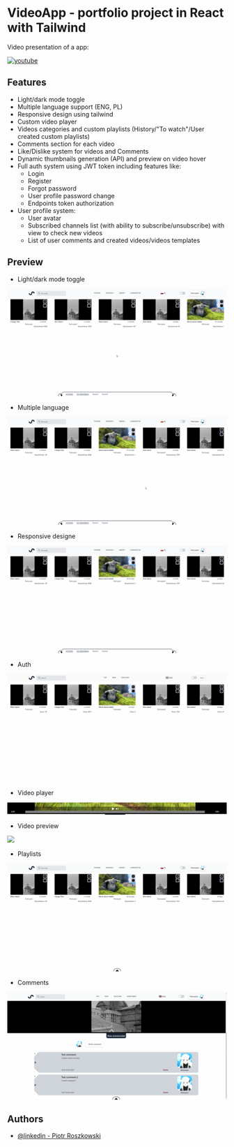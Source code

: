 # VideoApp - portfolio project in React with Tailwind

Video presentation of a app:

[![youtube](https://img.youtube.com/vi/zwd8QHJCIhE/0.jpg)](https://www.youtube.com/watch?v=zwd8QHJCIhE)

## Features

- Light/dark mode toggle
- Multiple language support (ENG, PL)
- Responsive design using tailwind
- Custom video player
- Videos categories and custom playlists (History/"To watch"/User created custom playlists)
- Comments section for each video
- Like/Dislike system for videos and Comments
- Dynamic thumbnails generation (API) and preview on video hover
- Full auth system using JWT token including features like:
    - Login
    - Register
    - Forgot password
    - User profile password change
    - Endpoints token authorization
- User profile system:
    - User avatar
    - Subscribed channels list (with ability to subscribe/unsubscribe) with view to check new videos
    - List of user comments and created videos/videos templates



## Preview

- Light/dark mode toggle

![](preview/Darkmode.gif)

- Multiple language

![](preview/Language.gif)

- Responsive designe

![](preview/Responsive.gif)

- Auth

![](preview/Auth.gif)

- Video player

![](preview/videoPlayer.png)

- Video preview

![](preview/Preview.png)

- Playlists

![](preview/Playlists.gif)

- Comments

![](preview/Comments.gif)



## Authors

- [@linkedin - Piotr Roszkowski](https://www.linkedin.com/in/piotr-roszkowski-526853228/)
